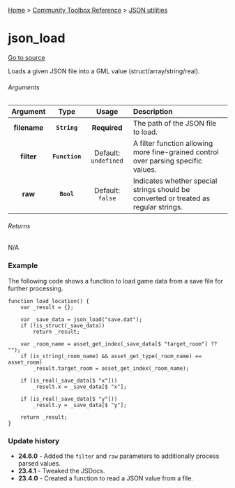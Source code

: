 [Home](/README.md) > [Community Toolbox Reference](/Docs/Reference/Reference.md) > [JSON utilities](/Docs/Reference/Groups/JsonUtils.md)

# json_load

[Go to source](/Community%20Toolbox/scripts/utils_CommunityToolboxJson/utils_CommunityToolboxJson.gml#L6)

Loads a given JSON file into a GML value (struct/array/string/real).

###### Arguments

| Argument | Type | Usage | Description |
|:---:|:---:|:---:|:---|
| **filename** | **`String`** | **Required** | The path of the JSON file to load. |
| **filter** | **`Function`** | Default: `undefined` | A filter function allowing more fine-grained control over parsing specific values. |
| **raw** | **`Bool`** | Default: `false` | Indicates whether special strings should be converted or treated as regular strings. |

###### Returns
N/A

### Example

The following code shows a function to load game data from a save file for further processing.

```gml
function load_location() {
    var _result = {};
    
    var _save_data = json_load("save.dat");
    if (!is_struct(_save_data))
        return _result;
    
    var _room_name = asset_get_index(_save_data[$ "target_room"] ?? "");
    if (is_string(_room_name) && asset_get_type(_room_name) == asset_room)
        _result.target_room = asset_get_index(_room_name);
    
    if (is_real(_save_data[$ "x"]))
        _result.x = _save_data[$ "x"];
    
    if (is_real(_save_data[$ "y"]))
        _result.y = _save_data[$ "y"];
    
    return _result;
}
```

### Update history

- **24.6.0** - Added the `filter` and `raw` parameters to additionally process parsed values.
- **23.4.1** - Tweaked the JSDocs.
- **23.4.0** - Created a function to read a JSON value from a file.
